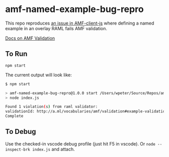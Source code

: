 # amf-named-example-bug-repro

This repo reproduces [an issue in AMF-client-js](https://github.com/aml-org/amf/issues/589) where defining a named example in an overlay RAML fails AMF validation.

[Docs on AMF Validation](https://github.com/mulesoft-labs/amf-validation-example/blob/master/documentation/validation.md)

## To Run

`npm start`

The current output will look like:

```sh
$ npm start

> amf-named-example-bug-repro@1.0.0 start /Users/wpeter/Source/Repos/amf-named-example-bug-repro
> node index.js

Found 1 violation(s) from raml validator:
validationId: http://a.ml/vocabularies/amf/validation#example-validation-error ::: message: should be object
Complete
```

## To Debug

Use the checked-in vscode debug profile (just hit F5 in vscode). Or `node --inspect-brk index.js` and attach.
